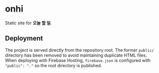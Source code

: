 # onhi

Static site for **오늘 할 일**.

## Deployment

The project is served directly from the repository root. The former `public/`
directory has been removed to avoid maintaining duplicate HTML files. When
deploying with Firebase Hosting, `firebase.json` is configured with
`"public": "."` so the root directory is published.
